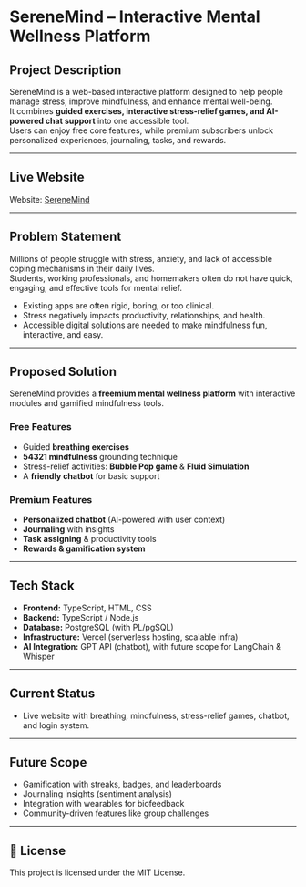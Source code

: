 # SereneMind – Interactive Mental Wellness Platform

## Project Description
SereneMind is a web-based interactive platform designed to help people manage stress, improve mindfulness, and enhance mental well-being.  
It combines **guided exercises, interactive stress-relief games, and AI-powered chat support** into one accessible tool.  
Users can enjoy free core features, while premium subscribers unlock personalized experiences, journaling, tasks, and rewards.  

---
## Live Website
Website: [SereneMind](https://serene-mind-gules.vercel.app/)

---

## Problem Statement
Millions of people struggle with stress, anxiety, and lack of accessible coping mechanisms in their daily lives.  
Students, working professionals, and homemakers often do not have quick, engaging, and effective tools for mental relief.  

- Existing apps are often rigid, boring, or too clinical.  
- Stress negatively impacts productivity, relationships, and health.  
- Accessible digital solutions are needed to make mindfulness fun, interactive, and easy.  

---

## Proposed Solution
SereneMind provides a **freemium mental wellness platform** with interactive modules and gamified mindfulness tools.  

### Free Features
- Guided **breathing exercises**  
- **54321 mindfulness** grounding technique  
- Stress-relief activities: **Bubble Pop game** & **Fluid Simulation**  
- A **friendly chatbot** for basic support  

### Premium Features
- **Personalized chatbot** (AI-powered with user context)  
- **Journaling** with insights  
- **Task assigning** & productivity tools  
- **Rewards & gamification system**  

---

## Tech Stack
- **Frontend:** TypeScript, HTML, CSS  
- **Backend:** TypeScript / Node.js  
- **Database:** PostgreSQL (with PL/pgSQL)  
- **Infrastructure:** Vercel (serverless hosting, scalable infra)  
- **AI Integration:** GPT API (chatbot), with future scope for LangChain & Whisper  

---

## Current Status
- Live website with breathing, mindfulness, stress-relief games, chatbot, and login system.  

---

## Future Scope
- Gamification with streaks, badges, and leaderboards  
- Journaling insights (sentiment analysis)  
- Integration with wearables for biofeedback  
- Community-driven features like group challenges  

---

 


## 📜 License
This project is licensed under the MIT License.
